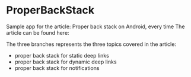 # ProperBackStack

Sample app for the article: Proper back stack on Android, every time
The article can be found here: 

The three branches represents the three topics covered in the article:
 - proper back stack for static deep links
 - proper back stack for dynamic deep links
 - proper back stack for notifications
